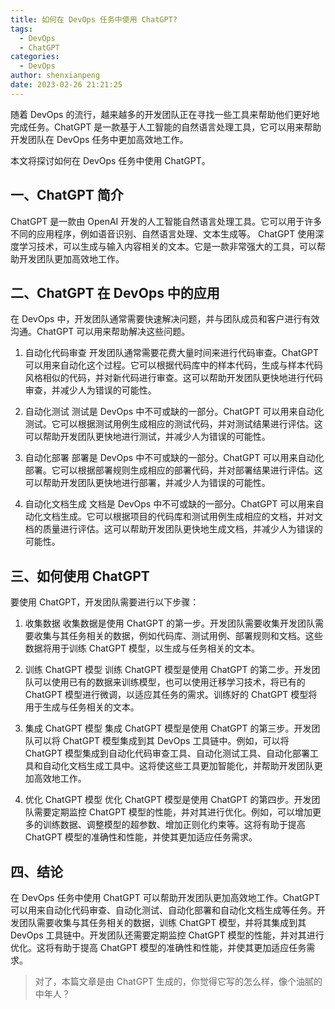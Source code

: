 ```yaml
---
title: 如何在 DevOps 任务中使用 ChatGPT?
tags:
  - DevOps
  - ChatGPT
categories:
  - DevOps
author: shenxianpeng
date: 2023-02-26 21:21:25
---
```


随着 DevOps 的流行，越来越多的开发团队正在寻找一些工具来帮助他们更好地完成任务。ChatGPT 是一款基于人工智能的自然语言处理工具，它可以用来帮助开发团队在 DevOps 任务中更加高效地工作。

本文将探讨如何在 DevOps 任务中使用 ChatGPT。

## 一、ChatGPT 简介

ChatGPT 是一款由 OpenAI 开发的人工智能自然语言处理工具。它可以用于许多不同的应用程序，例如语音识别、自然语言处理、文本生成等。
ChatGPT 使用深度学习技术，可以生成与输入内容相关的文本。它是一款非常强大的工具，可以帮助开发团队更加高效地工作。

## 二、ChatGPT 在 DevOps 中的应用

在 DevOps 中，开发团队通常需要快速解决问题，并与团队成员和客户进行有效沟通。ChatGPT 可以用来帮助解决这些问题。

1. 自动化代码审查
  开发团队通常需要花费大量时间来进行代码审查。ChatGPT 可以用来自动化这个过程。它可以根据代码库中的样本代码，生成与样本代码风格相似的代码，并对新代码进行审查。这可以帮助开发团队更快地进行代码审查，并减少人为错误的可能性。

2. 自动化测试
  测试是 DevOps 中不可或缺的一部分。ChatGPT 可以用来自动化测试。它可以根据测试用例生成相应的测试代码，并对测试结果进行评估。这可以帮助开发团队更快地进行测试，并减少人为错误的可能性。

3. 自动化部署
  部署是 DevOps 中不可或缺的一部分。ChatGPT 可以用来自动化部署。它可以根据部署规则生成相应的部署代码，并对部署结果进行评估。这可以帮助开发团队更快地进行部署，并减少人为错误的可能性。

4. 自动化文档生成
  文档是 DevOps 中不可或缺的一部分。ChatGPT 可以用来自动化文档生成。它可以根据项目的代码库和测试用例生成相应的文档，并对文档的质量进行评估。这可以帮助开发团队更快地生成文档，并减少人为错误的可能性。

## 三、如何使用 ChatGPT

要使用 ChatGPT，开发团队需要进行以下步骤：

<!-- more -->

1. 收集数据
  收集数据是使用 ChatGPT 的第一步。开发团队需要收集开发团队需要收集与其任务相关的数据，例如代码库、测试用例、部署规则和文档。这些数据将用于训练 ChatGPT 模型，以生成与任务相关的文本。

2. 训练 ChatGPT 模型
  训练 ChatGPT 模型是使用 ChatGPT 的第二步。开发团队可以使用已有的数据来训练模型，也可以使用迁移学习技术，将已有的 ChatGPT 模型进行微调，以适应其任务的需求。训练好的 ChatGPT 模型将用于生成与任务相关的文本。

3. 集成 ChatGPT 模型
  集成 ChatGPT 模型是使用 ChatGPT 的第三步。开发团队可以将 ChatGPT 模型集成到其 DevOps 工具链中。例如，可以将 ChatGPT 模型集成到自动化代码审查工具、自动化测试工具、自动化部署工具和自动化文档生成工具中。这将使这些工具更加智能化，并帮助开发团队更加高效地工作。

4. 优化 ChatGPT 模型
优化 ChatGPT 模型是使用 ChatGPT 的第四步。开发团队需要定期监控 ChatGPT 模型的性能，并对其进行优化。例如，可以增加更多的训练数据、调整模型的超参数、增加正则化约束等。这将有助于提高 ChatGPT 模型的准确性和性能，并使其更加适应任务需求。

## 四、结论

在 DevOps 任务中使用 ChatGPT 可以帮助开发团队更加高效地工作。ChatGPT 可以用来自动化代码审查、自动化测试、自动化部署和自动化文档生成等任务。开发团队需要收集与其任务相关的数据，训练 ChatGPT 模型，并将其集成到其 DevOps 工具链中。开发团队还需要定期监控 ChatGPT 模型的性能，并对其进行优化。这将有助于提高 ChatGPT 模型的准确性和性能，并使其更加适应任务需求。

> 对了，本篇文章是由 ChatGPT 生成的，你觉得它写的怎么样，像个油腻的中年人？

